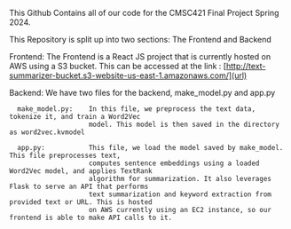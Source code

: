 This Github Contains all of our code for the CMSC421 Final Project Spring 2024. 

This Repository is split up into two sections: The Frontend and Backend

  Frontend:         The Frontend is a React JS project that is currently hosted on AWS using a S3 bucket. 
                    This can be accessed at the link : [http://text-summarizer-bucket.s3-website-us-east-1.amazonaws.com/](url)

  Backend: We have two files for the backend, make_model.py and app.py
  
      make_model.py:    In this file, we preprocess the text data, tokenize it, and train a Word2Vec 
                        model. This model is then saved in the directory as word2vec.kvmodel
      
      app.py:           This file, we load the model saved by make_model. This file preprocesses text, 
                        computes sentence embeddings using a loaded Word2Vec model, and applies TextRank 
                        algorithm for summarization. It also leverages Flask to serve an API that performs 
                        text summarization and keyword extraction from provided text or URL. This is hosted
                        on AWS currently using an EC2 instance, so our frontend is able to make API calls to it.

